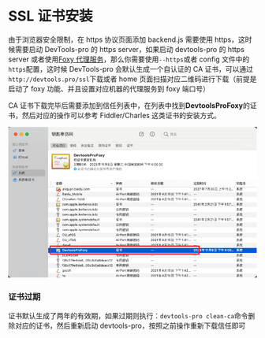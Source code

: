 # SSL 证书安装

由于浏览器安全限制，在 https 协议页面添加 backend.js 需要使用 https，这时候需要启动 DevTools-pro 的 https server，如果启动 devtools-pro 的 https server 或者使用[Foxy 代理服务](./foxy.md)，那么你需要使用`--https`或者 config 文件中的`https`配置，这时候 DevTools-pro 会默认生成一个自认证的 CA 证书，可以通过`http://devtools.pro/ssl`下载或者 home 页面扫描对应二维码进行下载（前提是启动了 foxy 功能、并且设置对应机器的代理服务到 foxy 端口号）

CA 证书下载完毕后需要添加到信任列表中，在列表中找到**DevtoolsProFoxy**的证书，然后对应的操作可以参考 Fiddler/Charles 这类证书的安装方式。

![](./imgs/ca.png)

### 证书过期

证书默认生成了两年的有效期，如果过期则执行：`devtools-pro clean-ca`命令删除对应的证书，然后重新启动 devtools-pro，按照之前操作重新下载信任即可
